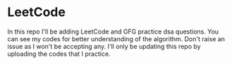 # LeetCode
In this repo I'll be adding LeetCode and GFG practice dsa questions. You can see my codes for better understanding of the algorithm. Don't raise an issue as I won't be accepting any. I'll only be updating this repo by uploading the codes that I practice. 
